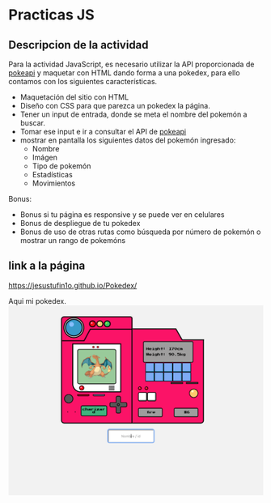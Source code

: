 # Practicas JS

## Descripcion de la actividad

Para la actividad JavaScript, es necesario utilizar la API proporcionada de [pokeapi](https://pokeapi.co/) y maquetar con HTML dando forma a una pokedex, para ello contamos con los siguientes características.

- Maquetación del sitio con HTML
- Diseño con CSS para que parezca un pokedex la página.
- Tener un input de entrada, donde se meta el nombre del pokemón a buscar.
- Tomar ese input e ir a consultar el API de [pokeapi](https://pokeapi.co/)
- mostrar en pantalla los siguientes datos del pokemón ingresado:
  - Nombre
  - Imágen
  - Tipo de pokemón
  - Estadísticas
  - Movimientos

Bonus:

- Bonus si tu página es responsive y se puede ver en celulares
- Bonus de despliegue de tu pokedex
- Bonus de uso de otras rutas como búsqueda por número de pokemón o mostrar un rango de pokemóns

## **link a la página**

https://jesustufin1o.github.io/Pokedex/

Aqui mi pokedex.
![](./imagenes/charizard.png)
